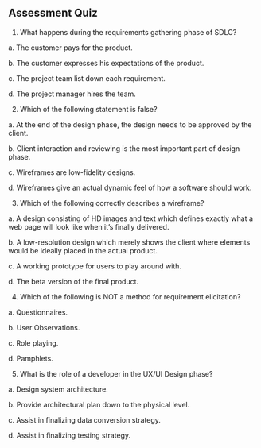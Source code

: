 ## Assessment Quiz

1.	What happens during the requirements gathering phase of SDLC?

a.	The customer pays for the product.

b.	The customer expresses his expectations of the product.

c.	The project team list down each requirement. 

d.	The project manager hires the team.

2.	Which of the following statement is false?

a.	At the end of the design phase, the design needs to be approved by the client.

b.	Client interaction and reviewing is the most important part of design phase.

c.	Wireframes are low-fidelity designs.

d.	Wireframes give an actual dynamic feel of how a software should work. 

3.	Which of the following correctly describes a wireframe?

a.	A design consisting of HD images and text which defines exactly what a web page will look like when it’s finally delivered.

b.	A low-resolution design which merely shows the client where elements would be ideally placed in the actual product. 

c.	A working prototype for users to play around with.

d.	The beta version of the final product. 

4.	Which of the following is NOT a method for requirement elicitation?

a.	Questionnaires.

b.	User Observations.

c.	Role playing.

d.	Pamphlets. 

5.	What is the role of a developer in the UX/UI Design phase?

a.	Design system architecture.

b.	Provide architectural plan down to the physical level.

c.	Assist in finalizing data conversion strategy. 

d.	Assist in finalizing testing strategy.

